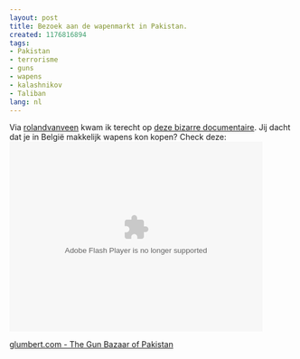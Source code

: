 ```yaml
---
layout: post
title: Bezoek aan de wapenmarkt in Pakistan.
created: 1176816894
tags:
- Pakistan
- terrorisme
- guns
- wapens
- kalashnikov
- Taliban
lang: nl
---
```

Via [rolandvanveen](http://twitter.com/rolandvanveen/statuses/30953011) kwam ik terecht op [deze bizarre documentaire](http://www.glumbert.com/media/gunmarket). Jij dacht dat je in België makkelijk wapens kon kopen? Check deze: <object width="448" height="336"><param name="movie" value="http://www.glumbert.com/embed/gunmarket" /><param name="wmode" value="transparent" /><embed src="http://www.glumbert.com/embed/gunmarket" type="application/x-shockwave-flash" wmode="transparent" width="448" height="336"></embed></object><div>[glumbert.com - The Gun Bazaar of Pakistan](http://www.glumbert.com/media/gunmarket)</div>
